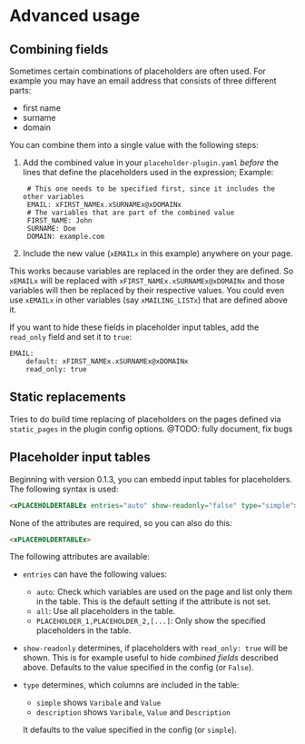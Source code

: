 # Advanced usage

## Combining fields

Sometimes certain combinations of placeholders are often used.
For example you may have an email address that consists of three different parts:

- first name
- surname
- domain

You can combine them into a single value with the following steps:

1. Add the combined value in your `placeholder-plugin.yaml` *before* the lines that define the placeholders used in the expression;
    Example:

        # This one needs to be specified first, since it includes the other variables
        EMAIL: xFIRST_NAMEx.xSURNAMEx@xDOMAINx
        # The variables that are part of the combined value
        FIRST_NAME: John
        SURNAME: Doe
        DOMAIN: example.com

2. Include the new value (`xEMAILx` in this example) anywhere on your page.

This works because variables are replaced in the order they are defined.
So `xEMAILx` will be replaced with `xFIRST_NAMEx.xSURNAMEx@xDOMAINx` and those variables will then be replaced by their respective values.
You could even use `xEMAILx` in other variables (say `xMAILING_LISTx`) that are defined above it.

If you want to hide these fields in placeholder input tables, add the `read_only` field and set it to `true`:

```
EMAIL:
    default: xFIRST_NAMEx.xSURNAMEx@xDOMAINx
    read_only: true
```

## Static replacements

Tries to do build time replacing of placeholders on the pages defined via `static_pages` in the plugin config options.
@TODO: fully document, fix bugs


## Placeholder input tables

Beginning with version 0.1.3, you can embedd input tables for placeholders.
The following syntax is used:

```html
<xPLACEHOLDERTABLEx entries="auto" show-readonly="false" type="simple">
```

None of the attributes are required, so you can also do this:
```html
<xPLACEHOLDERTABLEx>
```

The following attributes are available:

- `entries` can have the following values:
    - `auto`: Check which variables are used on the page and list only them in the table. This is the default setting if the attribute is not set.
    - `all`: Use all placeholders in the table.
    - `PLACEHOLDER_1,PLACEHOLDER_2,[...]`: Only show the specified placeholders in the table.
- `show-readonly` determines, if placeholders with `read_only: true` will be shown. This is for example useful to hide *combined fields* described above. Defaults to the value specified in the config (or `False`).
- `type` determines, which columns are included in the table:
    - `simple` shows `Varibale` and `Value`
    - `description` shows `Varibale`, `Value` and `Description`

    It defaults to the value specified in the config (or `simple`).




